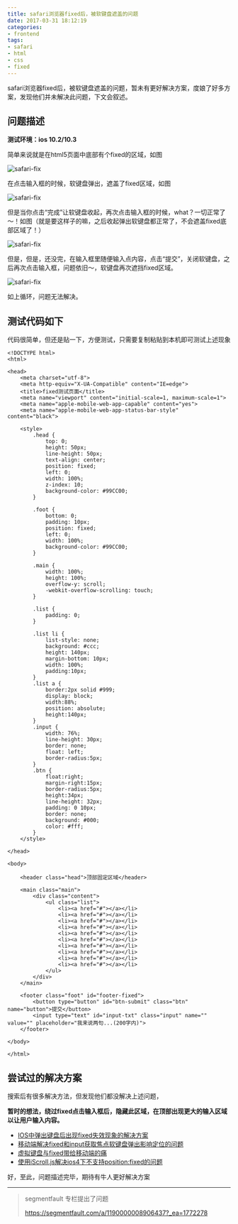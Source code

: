 ```yaml
---
title: safari浏览器fixed后，被软键盘遮盖的问题
date: 2017-03-31 18:12:19
categories:
- frontend
tags:
- safari
- html
- css
- fixed
---
```


safari浏览器fixed后，被软键盘遮盖的问题，暂未有更好解决方案，度娘了好多方案，发现他们并未解决此问题，下文会叙述。

## 问题描述

**测试环境：ios 10.2/10.3**

简单来说就是在html5页面中底部有个fixed的区域，如图

<!-- more -->

![safari-fix](http://og8z552x2.bkt.clouddn.com/safari-fix1.png)

在点击输入框的时候，软键盘弹出，遮盖了fixed区域，如图

![safari-fix](http://og8z552x2.bkt.clouddn.com/safari-fix2.png)

但是当你点击“完成”让软键盘收起，再次点击输入框的时候，what？一切正常了～！如图（就是要这样子的嘛，之后收起弹出软键盘都正常了，不会遮盖fixed底部区域了！）

![safari-fix](http://og8z552x2.bkt.clouddn.com/safari-fix3.png)

但是，但是，还没完，在输入框里随便输入点内容，点击“提交”，关闭软键盘，之后再次点击输入框，问题依旧～，软键盘再次遮挡fixed区域。

![safari-fix](http://og8z552x2.bkt.clouddn.com/safari-fix4.png)

如上循环，问题无法解决。

## 测试代码如下

代码很简单，但还是贴一下，方便测试，只需要复制粘贴到本机即可测试上述现象

```
<!DOCTYPE html>
<html>

<head>
    <meta charset="utf-8">
    <meta http-equiv="X-UA-Compatible" content="IE=edge">
    <title>fixed测试页面</title>
    <meta name="viewport" content="initial-scale=1, maximum-scale=1">
    <meta name="apple-mobile-web-app-capable" content="yes">
    <meta name="apple-mobile-web-app-status-bar-style" content="black">

	<style>
		.head {
			top: 0;
			height: 50px;
			line-height: 50px;
			text-align: center;
			position: fixed;
			left: 0;
			width: 100%;
			z-index: 10;
			background-color: #99CC00;
		}

		.foot {
			bottom: 0;
			padding: 10px;
			position: fixed;
			left: 0;
			width: 100%;
			background-color: #99CC00;
		}

		.main {
			width: 100%;
			height: 100%;
			overflow-y: scroll;
			-webkit-overflow-scrolling: touch;
		}

		.list {
			padding: 0;
		}

		.list li {
			list-style: none;
			background: #ccc;
			height: 140px;
			margin-bottom: 10px;
			width: 100%;
			padding:10px;
		}
		.list a {
			border:2px solid #999;
			display: block;
			width:88%;
			position: absolute;
			height:140px;
		}
		.input {
			width: 76%;
			line-height: 30px;
			border: none;
			float: left;
			border-radius:5px;
		}
		.btn {
			float:right;
			margin-right:15px;
			border-radius:5px;
			height:34px;
			line-height: 32px;
			padding: 0 10px;
			border: none;
			background: #000;
			color: #fff;
		}
	</style>

</head>

<body>

	<header class="head">顶部固定区域</header>

	<main class="main">
		<div class="content">
			<ul class="list">
				<li><a href="#"></a></li>
				<li><a href="#"></a></li>
				<li><a href="#"></a></li>
				<li><a href="#"></a></li>
				<li><a href="#"></a></li>
				<li><a href="#"></a></li>
				<li><a href="#"></a></li>
				<li><a href="#"></a></li>
				<li><a href="#"></a></li>
				<li><a href="#"></a></li>
			</ul>
		</div>
	</main>

	<footer class="foot" id="footer-fixed">
		<button type="button" id="btn-submit" class="btn" name="button">提交</button>
		<input type="text" id="input-txt" class="input" name="" value="" placeholder="我来说两句...(200字内)">
	</footer>

</body>

</html>

```

## 尝试过的解决方案

搜索后有很多解决方法，但发现他们都没解决上述问题，

**暂时的想法，绕过fixed点击输入框后，隐藏此区域，在顶部出现更大的输入区域以让用户输入内容。**

- [IOS中弹出键盘后出现fixed失效现象的解决方案](https://segmentfault.com/a/1190000005370182#articleHeader2)
- [移动端解决fixed和input获取焦点软键盘弹出影响定位的问题](http://blog.csdn.net/kongjiea/article/details/46545351)
- [虚拟键盘与fixed带给移动端的痛](http://www.cnblogs.com/yexiaochai/p/3561939.html)
- [使用iScroll.js解决ios4下不支持position:fixed的问题](http://www.cnblogs.com/PeunZhang/archive/2013/06/14/3117589.html)


好，至此，问题描述完毕，期待有牛人更好解决方案

-----

> segmentfault 专栏提出了问题
>
> https://segmentfault.com/a/1190000008906437?_ea=1772278





